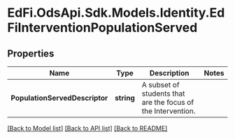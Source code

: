 # EdFi.OdsApi.Sdk.Models.Identity.EdFiInterventionPopulationServed
## Properties

Name | Type | Description | Notes
------------ | ------------- | ------------- | -------------
**PopulationServedDescriptor** | **string** | A subset of students that are the focus of the Intervention. | 

[[Back to Model list]](../README.md#documentation-for-models) [[Back to API list]](../README.md#documentation-for-api-endpoints) [[Back to README]](../README.md)


